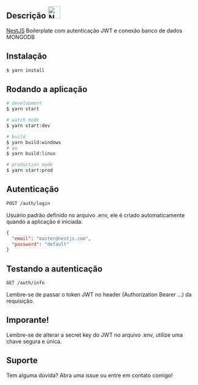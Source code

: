 ## Descrição <a href="http://nestjs.com/" target="blank"><img src="https://nestjs.com/img/logo-small.svg" width="32" alt="Nest Logo" /></a>

[NestJS](https://github.com/nestjs/nest) Boilerplate com autenticação JWT e conexão banco de dados MONGODB

## Instalação

```bash
$ yarn install
```

## Rodando a aplicação

```bash
# development
$ yarn start

# watch mode
$ yarn start:dev

# build
$ yarn build:windows
# ou
$ yarn build:linux

# production mode
$ yarn start:prod
```

## Autenticação
```bash
POST /auth/login
```

Usuário padrão definido no arquivo .env, ele é criado automaticamente quando a aplicação é iniciada.
```json
{
  "email": "master@nestjs.com",
  "password": "default"
}
```

## Testando a autenticação

```bash
GET /auth/info
```
Lembre-se de passar o token JWT no header (Authorization Bearer ...) da requisição.

## Imporante!
Lembre-se de alterar a secret key do JWT no arquivo .env, utilize uma chave segura e única.

## Suporte

Tem alguma dúvida? Abra uma issue ou entre em contato comigo!
